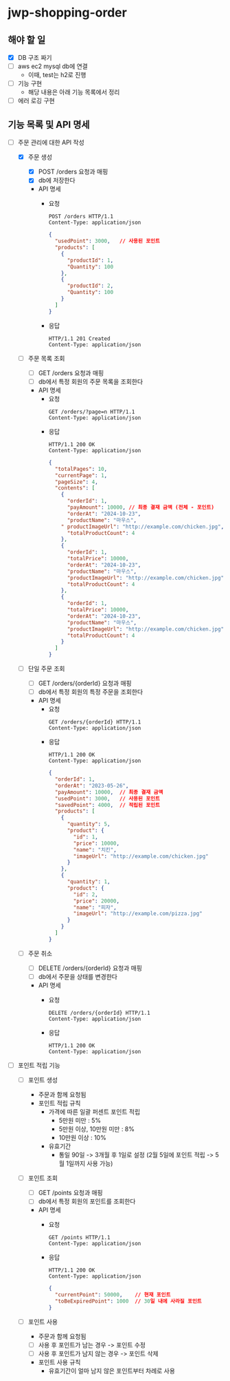 # jwp-shopping-order

## 해야 할 일
- [x] DB 구조 짜기
- [ ] aws ec2 mysql db에 연결
  - 이때, test는 h2로 진행
- [ ] 기능 구현
  - 해당 내용은 아래 기능 목록에서 정리
- [ ] 에러 로깅 구현

## 기능 목록 및 API 명세
- [ ] 주문 관리에 대한 API 작성
  - [x] 주문 생성
    - [x] POST /orders 요청과 매핑
    - [x] db에 저장한다
    - API 명세
      - 요청
        ```text
        POST /orders HTTP/1.1
        Content-Type: application/json
        ```
          
        ```json
        {
          "usedPoint": 3000,   // 사용된 포인트
          "products": [
            {
              "productId": 1,
              "Quantity": 100
            },
            {
              "productId": 2,
              "Quantity": 100
            }
          ]
        }
        ```
      - 응답
        ```text
        HTTP/1.1 201 Created
        Content-Type: application/json
        ```
        
  - [ ] 주문 목록 조회
    - [ ] GET /orders 요청과 매핑
    - [ ] db에서 특정 회원의 주문 목록을 조회한다
    - API 명세
      - 요청
        ```text
        GET /orders/?page=n HTTP/1.1
        Content-Type: application/json
        ```
      - 응답
        ```text
        HTTP/1.1 200 OK
        Content-Type: application/json
        ```
        ```json
        {
          "totalPages": 10,
          "currentPage": 1,
          "pageSize": 4,
          "contents": [
            {
              "orderId": 1,
              "payAmount": 10000, // 최종 결재 금액 (전체 - 포인트)
              "orderAt": "2024-10-23",
              "productName": "마우스",
            " productImageUrl": "http://example.com/chicken.jpg",
              "totalProductCount": 4
            },
            {
              "orderId": 1,
              "totalPrice": 10000,
              "orderAt": "2024-10-23",
              "productName": "마우스",
              "productImageUrl": "http://example.com/chicken.jpg",
              "totalProductCount": 4
            },
            {
              "orderId": 1,
              "totalPrice": 10000,
              "orderAt": "2024-10-23",
              "productName": "마우스",
              "productImageUrl": "http://example.com/chicken.jpg",
              "totalProductCount": 4
            }
          ]
        }
        ```
          

  - [ ] 단일 주문 조회
    - [ ] GET /orders/{orderId} 요청과 매핑
    - [ ] db에서 특정 회원의 특정 주문을 조회한다
    - API 명세
      - 요청
        ```text
        GET /orders/{orderId} HTTP/1.1
        Content-Type: application/json
        ```
      - 응답
        ```text
        HTTP/1.1 200 OK
        Content-Type: application/json
        ```
        ```json
        {
          "orderId": 1,
          "orderAt": "2023-05-26",
          "payAmount": 10000,  // 최종 결재 금액
          "usedPoint": 3000,   // 사용된 포인트
          "savedPoint": 4000,  // 적립된 포인트
          "products": [
            {
              "quantity": 5,
              "product": {
                "id": 1,
                "price": 10000,
                "name": "치킨",
                "imageUrl": "http://example.com/chicken.jpg"
              }
            },
            {
              "quantity": 1,
              "product": {
                "id": 2,
                "price": 20000,
                "name": "피자",
                "imageUrl": "http://example.com/pizza.jpg"
              }
            }
          ]
        }
        ```


  - [ ] 주문 취소
    - [ ] DELETE /orders/{orderId} 요청과 매핑
    - [ ] db에서 주문을 상태를 변경한다
    - API 명세
      - 요청
        ```text
        DELETE /orders/{orderId} HTTP/1.1
        Content-Type: application/json
        ```

      - 응답
        ```text
        HTTP/1.1 200 OK
        Content-Type: application/json
        ```


- [ ] 포인트 적립 기능
  - [ ] 포인트 생성
    - 주문과 함께 요청됨
    - 포인트 적립 규칙
      - 가격에 따른 일괄 퍼센트 포인트 적립
        - 5만원 미만 : 5%
        - 5만원 이상, 10만원 미만 : 8%
        - 10만원 이상 : 10%
      - 유효기간
        - 통일 90일 -> 3개월 후 1일로 설정 (2월 5일에 포인트 적립 -> 5월 1일까지 사용 가능)

  - [ ] 포인트 조회
    - [ ] GET /points 요청과 매핑
    - [ ] db에서 특정 회원의 포인트를 조회한다
    - API 명세
      - 요청
        ```text
        GET /points HTTP/1.1
        Content-Type: application/json
        ```

      - 응답
        ```text
        HTTP/1.1 200 OK
        Content-Type: application/json
        ```
        ```json
        {
          "currentPoint": 50000,    // 현재 포인트
          "toBeExpiredPoint": 1000  // 30일 내에 사라질 포인트
        }
        ```


  - [ ] 포인트 사용
    - 주문과 함께 요청됨
    - [ ] 사용 후 포인트가 남는 경우 -> 포인트 수정
    - [ ] 사용 후 포인트가 남지 않는 경우 -> 포인트 삭제
    - 포인트 사용 규칙
      - 유효기간이 얼마 남지 않은 포인트부터 차례로 사용
